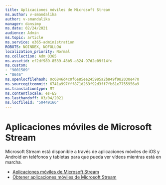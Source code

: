 ```yaml
---
title: Aplicaciones móviles de Microsoft Stream
ms.author: v-smandalika
author: v-smandalika
manager: dansimp
ms.date: 02/24/2021
audience: Admin
ms.topic: article
ms.service: o365-administration
ROBOTS: NOINDEX, NOFOLLOW
localization_priority: Normal
ms.collection: Adm_O365
ms.assetid: ef2df989-8539-48b5-a324-97d2e09f14fe
ms.custom:
- "9001509"
- "8646"
ms.openlocfilehash: 0c6846d4c0f6e85ee245985a2b849f982030e470
ms.sourcegitcommit: 6741a997fff871d263f92d3ff7fb61e7755956a9
ms.translationtype: MT
ms.contentlocale: es-ES
ms.lasthandoff: 03/04/2021
ms.locfileid: "50449166"
---
```

# <a name="microsoft-stream-mobile-apps"></a>Aplicaciones móviles de Microsoft Stream

Microsoft Stream está disponible a través de aplicaciones móviles de iOS y Android en teléfonos y tabletas para que pueda ver vídeos mientras está en marcha.

- [Aplicaciones móviles de Microsoft Stream](https://docs.microsoft.com/stream/mobile-apps-overview)
- [Obtener aplicaciones móviles de Microsoft Stream](https://docs.microsoft.com/stream/mobile-get-apps)
